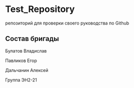 # Test_Repository
репозиторий для проверки своего руководства по Github

## Состав бригады
Булатов Владислав

Павликов Егор

Дальчанин Алексей

Группа ЭН2-21
